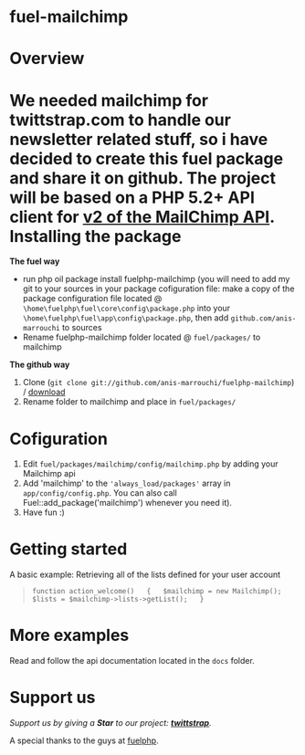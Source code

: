 fuel-mailchimp
==============


Overview
=============================================
We needed mailchimp for twittstrap.com to handle our newsletter related stuff, so i have decided to create this fuel package and share it on github.
The project will be based on a PHP 5.2+ API client for [v2 of the MailChimp API](http://apidocs.mailchimp.com/api/2.0/).
Installing the package
==================================
**The fuel way**

- run php oil package install fuelphp-mailchimp (you will need to add my git to your sources in your package cofiguration file: make a copy of the package configuration file located @ `\home\fuelphp\fuel\core\config\package.php` into your `\home\fuelphp\fuel\app\config\package.php`, then add `github.com/anis-marrouchi` to sources
- Rename fuelphp-mailchimp folder located @ `fuel/packages/` to mailchimp 

**The github way**

1. Clone (`git clone git://github.com/anis-marrouchi/fuelphp-mailchimp`) / [download](https://github.com/anis-marrouchi/fuelphp-mailchimp/archive/master.zip)
2. Rename folder to mailchimp and place in `fuel/packages/`

Cofiguration
==================================
1. Edit `fuel/packages/mailchimp/config/mailchimp.php` by adding your Mailchimp api
2. Add 'mailchimp' to the `'always_load/packages'` array in `app/config/config.php`. You can also call Fuel::add_package('mailchimp') whenever you need it).
3. Have fun :)

Getting started
=========================

A basic example: Retrieving all of the lists defined for your user account
> `function action_welcome()  
> {  
>   $mailchimp = new Mailchimp();  
> 	$lists = $mailchimp->lists->getList();  
> }`

More examples
=========================
Read and follow the api documentation located in the `docs` folder.

Support us
=============================================
*Support us by giving a **Star** to our project: **[twittstrap](https://github.com/twittstrap/twittstrap)**.*

A special thanks to the guys at [fuelphp](http://fuelphp.com/contribute/donate).
